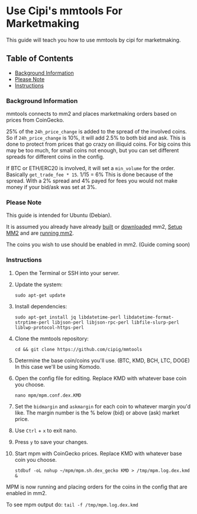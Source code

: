 # Use Cipi's mmtools For Marketmaking

This guide will teach you how to use mmtools by cipi for marketmaking.

## Table of Contents

  - [Background Information](#Background-Information)
  - [Please Note](#Please-Note)
  - [Instructions](#Instructions)

### Background Information

mmtools connects to mm2 and places marketmaking orders based on prices from CoinGecko.

25% of the `24h_price_change` is added to the spread of the involved coins. So if `24h_price_change` is 10%, it will add 2.5% to both bid and ask. This is done to protect from prices that go crazy on illiquid coins. For big coins this may be too much, for small coins not enough, but you can set different spreads for different coins in the config.

If BTC or ETH/ERC20 is involved, it will set a `min_volume` for the order. Basically `get_trade_fee * 15`. 1/15 = 6% This is done because of the spread. With a 2% spread and 4% payed for fees you would not make money if your bid/ask was set at 3%.

### Please Note

This guide is intended for Ubuntu (Debian).

It is assumed you already have already [built](Build-MM2-On-Ubuntu.md) or [downloaded](Download-MM2-Binary.md) mm2, [Setup MM2](Setup-MM2.md) and are [running mm2](Run-MM2.md).

The coins you wish to use should be enabled in mm2. (Guide coming soon)

### Instructions

1. Open the Terminal or SSH into your server.

2. Update the system:

    `sudo apt-get update`

3. Install dependencies:

    `sudo apt-get install jq libdatetime-perl libdatetime-format-strptime-perl libjson-perl libjson-rpc-perl libfile-slurp-perl liblwp-protocol-https-perl`

4. Clone the mmtools repository:

    `cd && git clone https://github.com/cipig/mmtools`

5. Determine the base coin/coins you'll use. (BTC, KMD, BCH, LTC, DOGE) In this case we'll be using Komodo.

6. Open the config file for editing. Replace KMD with whatever base coin you choose.

    `nano mpm/mpm.conf.dex.KMD`

7. Set the `bidmargin` and `askmargin` for each coin to whatever margin you'd like. The margin number is the % below (bid) or above (ask) market price.

8. Use `Ctrl` + `x` to exit nano.

9. Press `y` to save your changes.

10. Start mpm with CoinGecko prices. Replace KMD with whatever base coin you choose.

    `stdbuf -oL nohup ~/mpm/mpm.sh.dex_gecko KMD > /tmp/mpm.log.dex.kmd &`

MPM is now running and placing orders for the coins in the config that are enabled in mm2.

To see mpm output do: `tail -f /tmp/mpm.log.dex.kmd`
